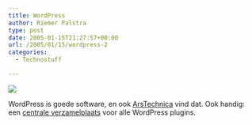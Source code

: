 ```yaml
---
title: WordPress
author: Riemer Palstra
type: post
date: 2005-01-15T21:27:57+00:00
url: /2005/01/15/wordpress-2
categories:
  - Technostuff

---
```

<img data-recalc-dims="1" decoding="async" src="https://i0.wp.com/www.palstra.com/images/front/wp-small.png?w=1100&#038;ssl=1" border="0" />

WordPress is goede software, en ook [ArsTechnica][1] vind dat. Ook handig: een [centrale verzamelplaats][2] voor alle WordPress plugins.

 [1]: http://arstechnica.com/columns/linux/linux-20050102.ars/2
 [2]: http://wp-plugins.net/